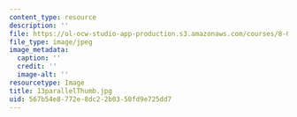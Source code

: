 ```yaml
---
content_type: resource
description: ''
file: https://ol-ocw-studio-app-production.s3.amazonaws.com/courses/8-02-physics-ii-electricity-and-magnetism-spring-2007/567b54e8772e8dc22b0350fd9e725dd7_13parallelThumb.jpg
file_type: image/jpeg
image_metadata:
  caption: ''
  credit: ''
  image-alt: ''
resourcetype: Image
title: 13parallelThumb.jpg
uid: 567b54e8-772e-8dc2-2b03-50fd9e725dd7
---
```

